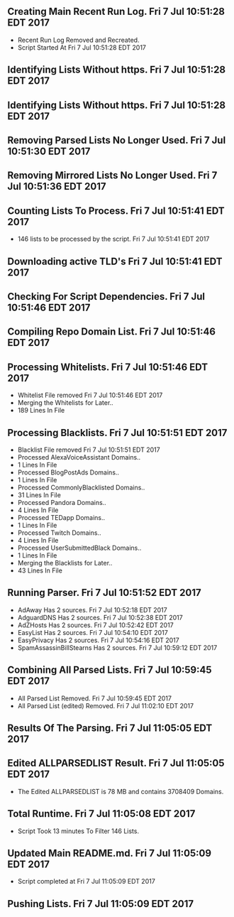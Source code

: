 ## Creating Main Recent Run Log. Fri 7 Jul 10:51:28 EDT 2017
* Recent Run Log Removed and Recreated.
* Script Started At Fri 7 Jul 10:51:28 EDT 2017

## Identifying Lists Without https. Fri 7 Jul 10:51:28 EDT 2017
## Identifying Lists Without https. Fri 7 Jul 10:51:28 EDT 2017

## Removing Parsed Lists No Longer Used. Fri 7 Jul 10:51:30 EDT 2017

## Removing Mirrored Lists No Longer Used. Fri 7 Jul 10:51:36 EDT 2017

## Counting Lists To Process. Fri 7 Jul 10:51:41 EDT 2017
* 	146 lists to be processed by the script. Fri 7 Jul 10:51:41 EDT 2017

## Downloading active TLD's Fri 7 Jul 10:51:41 EDT 2017


## Checking For Script Dependencies. Fri 7 Jul 10:51:46 EDT 2017

## Compiling Repo Domain List. Fri 7 Jul 10:51:46 EDT 2017
## Processing Whitelists. Fri 7 Jul 10:51:46 EDT 2017
* Whitelist File removed Fri 7 Jul 10:51:46 EDT 2017
* Merging the Whitelists for Later..
* 	189 Lines In File

## Processing Blacklists. Fri 7 Jul 10:51:51 EDT 2017
* Blacklist File removed Fri 7 Jul 10:51:51 EDT 2017
* Processed AlexaVoiceAssistant Domains..
* 	1 Lines In File
* Processed BlogPostAds Domains..
* 	1 Lines In File
* Processed CommonlyBlacklisted Domains..
* 	31 Lines In File
* Processed Pandora Domains..
* 	4 Lines In File
* Processed TEDapp Domains..
* 	1 Lines In File
* Processed Twitch Domains..
* 	4 Lines In File
* Processed UserSubmittedBlack Domains..
* 	1 Lines In File
* Merging the Blacklists for Later..
* 	43 Lines In File


## Running Parser. Fri 7 Jul 10:51:52 EDT 2017
* AdAway Has 2 sources. Fri 7 Jul 10:52:18 EDT 2017
* AdguardDNS Has 2 sources. Fri 7 Jul 10:52:38 EDT 2017
* AdZHosts Has 2 sources. Fri 7 Jul 10:52:42 EDT 2017
* EasyList Has 2 sources. Fri 7 Jul 10:54:10 EDT 2017
* EasyPrivacy Has 2 sources. Fri 7 Jul 10:54:16 EDT 2017
* SpamAssassinBillStearns Has 2 sources. Fri 7 Jul 10:59:12 EDT 2017

## Combining All Parsed Lists. Fri 7 Jul 10:59:45 EDT 2017
* All Parsed List Removed. Fri 7 Jul 10:59:45 EDT 2017
* All Parsed List (edited) Removed. Fri 7 Jul 11:02:10 EDT 2017

## Results Of The Parsing. Fri 7 Jul 11:05:05 EDT 2017
## Edited ALLPARSEDLIST Result. Fri 7 Jul 11:05:05 EDT 2017
* The Edited ALLPARSEDLIST is 78 MB and contains 	3708409 Domains.

## Total Runtime. Fri 7 Jul 11:05:08 EDT 2017
* Script Took 13 minutes To Filter  146 Lists.

## Updated Main README.md. Fri 7 Jul 11:05:09 EDT 2017

* Script completed at Fri 7 Jul 11:05:09 EDT 2017

## Pushing Lists. Fri 7 Jul 11:05:09 EDT 2017
